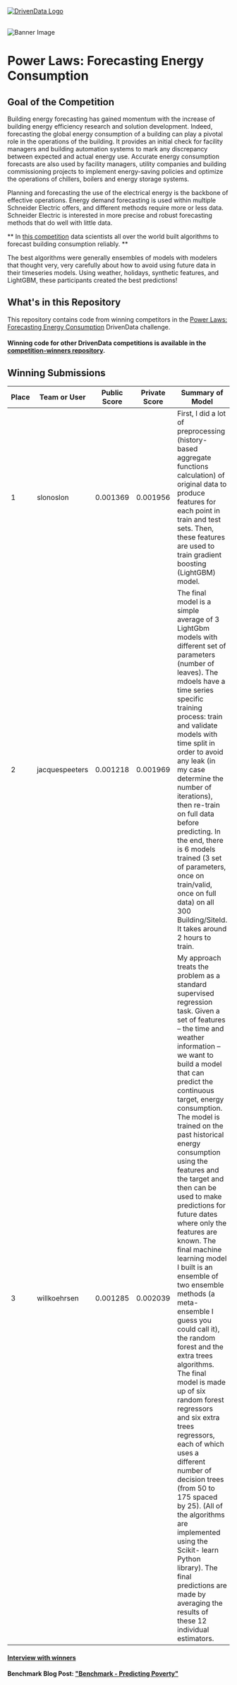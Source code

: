 <a href="https://www.drivendata.org/">
  <img src="https://s3.amazonaws.com/drivendata-public-assets/logo-white-blue.png" alt="DrivenData Logo">
</a>
<br><br>

![Banner Image](https://s3.amazonaws.com/drivendata-public-assets/se-challenge-1-banner.jpg)

#  Power Laws: Forecasting Energy Consumption
## Goal of the Competition

Building energy forecasting has gained momentum with the increase of building energy efficiency research and solution development. Indeed, forecasting the global energy consumption of a building can play a pivotal role in the operations of the building. It provides an initial check for facility managers and building automation systems to mark any discrepancy between expected and actual energy use. Accurate energy consumption forecasts are also used by facility managers, utility companies and building commissioning projects to implement energy-saving policies and optimize the operations of chillers, boilers and energy storage systems.

Planning and forecasting the use of the electrical energy is the backbone of effective operations. Energy demand forecasting is used within multiple Schneider Electric offers, and different methods require more or less data. Schneider Electric is interested in more precise and robust forecasting methods that do well with little data.

** In [this competition](https://www.drivendata.org/competitions/51/electricity-prediction-machine-learning) data scientists all over the world built algorithms to forecast building consumption reliably. **

The best algorithms were generally ensembles of models with modelers that thought very, very carefully about how to avoid using future data in their timeseries models. Using weather, holidays, synthetic features, and LightGBM, these participants created the best predictions!

## What's in this Repository
This repository contains code from winning competitors in the [Power Laws: Forecasting Energy Consumption](https://www.drivendata.org/competitions/51/electricity-prediction-machine-learning/) DrivenData challenge.

#### Winning code for other DrivenData competitions is available in the [competition-winners repository](https://github.com/drivendataorg/competition-winners).


## Winning Submissions

Place |Team or User | Public Score | Private Score | Summary of Model
--- | --- | --- | --- | ---
1 | slonoslon | 0.001369    | 0.001956   | First, I did a lot of preprocessing (history-based aggregate functions calculation) of original data to produce features for each point in train and test sets. Then, these features are used to train gradient boosting (LightGBM) model.
2 | jacquespeeters | 0.001218    | 0.001969 | The final model is a simple average of 3 LightGbm models with different set of parameters (number of leaves). The mdoels have a time series specific training process: train and validate models with time split in order to avoid any leak (in my case determine the number of iterations), then re-train on full data before predicting. In the end, there is 6 models trained (3 set of parameters, once on train/valid, once on full data) on all 300 Building/SiteId. It takes around 2 hours to train.
3 | willkoehrsen | 0.001285 | 0.002039 | My approach treats the problem as a standard supervised regression task. Given a set of features – the time and weather information – we want to build a model that can predict the continuous target, energy consumption. The model is trained on the past historical energy consumption using the features and the target and then can be used to make predictions for future dates where only the features are known.  The final machine learning model I built is an ensemble of two ensemble methods (a meta-ensemble I guess you could call it), the random forest and the extra trees algorithms. The final model is made up of six random forest regressors and six extra trees regressors, each of which uses a different number of decision trees (from 50 to 175 spaced by 25). (All of the algorithms are implemented using the Scikit- learn Python library). The final predictions are made by averaging the results of these 12 individual estimators.

#### [Interview with winners](http://drivendata.co/blog//)

#### Benchmark Blog Post: ["Benchmark - Predicting Poverty"](http://drivendata.co/blog/worldbank-poverty-benchmark/)
